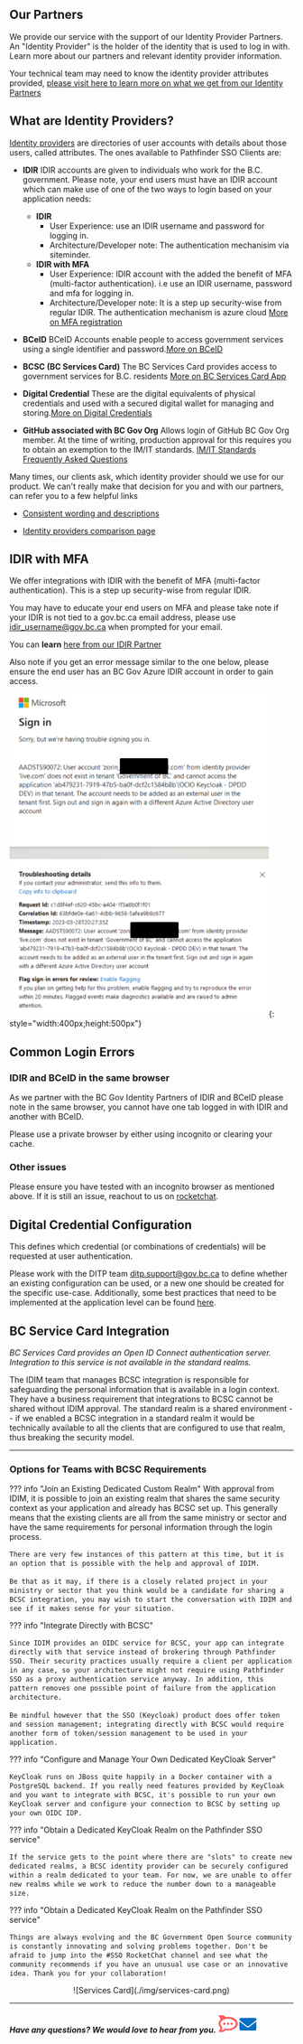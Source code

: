 
## Our Partners
We provide our service with the support of our Identity Provider Partners. An "Identity Provider" is the holder of the identity that is used to log in with. Learn more about our partners and relevant identity provider information.

Your technical team may need to know the identity provider attributes provided, [please visit here to learn more on what we get from our Identity Partners](https://github.com/bcgov/sso-keycloak/wiki/Identity-Provider-Attribute-Mapping)


## What are Identity Providers?

[Identity providers](Useful-References#identity-provider) are directories of user accounts with details about those users, called attributes. The ones available to Pathfinder SSO Clients are:
- **IDIR** IDIR accounts are given to individuals who work for the B.C. government. Please note, your end users must have an IDIR account which can make use of one of the two ways to login based on your application needs:
  - **IDIR**
    * User Experience: use an IDIR username and password for logging in.
    * Architecture/Developer note: The authentication mechanisim via siteminder.
  - **IDIR with MFA**
    * User Experience: IDIR account with the added the benefit of MFA (multi-factor authentication). i.e use an IDIR username, password and mfa for logging in.
    * Architecture/Developer note: It is a step up security-wise from regular IDIR. The authentication mechanism is azure cloud [More on MFA registration](https://intranet.gov.bc.ca/thehub/ocio/ocio-enterprise-services/information-security-branch/information-security-mfa/mfa-registration)

- **BCeID** BCeID Accounts enable people to access government services using a single identifier and password.[More on BCeID ](https://www2.gov.bc.ca/gov/content/governments/services-for-government/information-management-technology/identity-and-authentication-services/bceid-authentication-service)

- **BCSC (BC Services Card)**	The BC Services Card provides access to government services for B.C. residents [More on BC Services Card App](https://www2.gov.bc.ca/gov/content/governments/government-id/bcservicescardapp)

- **Digital Credential**	These are the digital equivalents of physical credentials and used with a secured digital wallet for managing and storing.[More on Digital Credentials](https://digital.gov.bc.ca/digital-trust/about/what-are-digital-credentials/)


- **GitHub associated with BC Gov Org**	 Allows login of GitHub BC Gov Org member. At the time of writing, production approval for this requires you to obtain an exemption to the IM/IT standards. [IM/IT Standards Frequently Asked Questions](https://www2.gov.bc.ca/gov/content/governments/services-for-government/policies-procedures/im-it-standards/im-it-standards-faqs)


Many times, our clients ask, which identity provider should we use for our product. We can't really make that decision for you and with our partners, can refer you to a few helpful links

* [Consistent wording and descriptions](https://www2.gov.bc.ca/gov/content/governments/services-for-government/information-management-technology/identity-and-authentication-services/login-best-practices/language-consistency)

*  [Identity providers comparison page](https://www2.gov.bc.ca/gov/content/governments/services-for-government/information-management-technology/id-services/compare-people)

## IDIR with MFA
We offer integrations with IDIR with the benefit of MFA (multi-factor authentication). This is a step up security-wise from regular IDIR.

You may have to educate your end users on MFA and please take note if your IDIR is not tied to a gov.bc.ca email address, please use idir_username@gov.bc.ca when prompted for your email.

You can **learn** [here from our IDIR Partner](https://intranet.gov.bc.ca/thehub/ocio/ocio-enterprise-services/information-security-branch/information-security-mfa/mfa-registration)

Also note if you get an error message similar to the one below, please ensure the end user has an BC Gov Azure IDIR account in order to gain access.

![Azure IDIR error](./img/azureidir-error.png){: style="width:400px;height:500px"}

## Common Login Errors

### IDIR and BCeID in the same browser

As we partner with the BC Gov Identity Partners of IDIR and BCeID please note in the same browser, you cannot have one tab logged in with IDIR and another with BCeID.

Please use a private browser by either using incognito or clearing your cache.

### Other issues

Please ensure you have tested with an incognito browser as mentioned above. If it is still an issue, reachout to us on [rocketchat](https://chat.developer.gov.bc.ca/channel/sso).

## Digital Credential Configuration

This defines which credential (or combinations of credentials) will be requested at user authentication.

Please work with the DITP team ditp.support@gov.bc.ca to define whether an existing configuration can be used, or a new one should be created for the specific use-case. Additionally, some best practices that need to be implemented at the application level can be found [here](https://github.com/bcgov/vc-authn-oidc/blob/main/docs/BestPractices.md).

## BC Service Card Integration

*BC Services Card provides an Open ID Connect authentication server. Integration to this service is not available in the *standard* realms.*

The IDIM team that manages BCSC integration is responsible for safeguarding the personal information that is available in a login context. They have a business requirement that integrations to BCSC cannot be shared without IDIM approval. The standard realm is a shared environment -- if we enabled a BCSC integration in a standard realm it would be technically available to all the clients that are configured to use that realm, thus breaking the security model.

---------------------------------

### Options for Teams with BCSC Requirements

??? info "Join an Existing Dedicated Custom Realm"
    With approval from IDIM, it is possible to join an existing realm that shares the same security context as your application and already has BCSC set up. This generally means that the existing clients are all from the same ministry or sector and have the same requirements for personal information through the login process.

    There are very few instances of this pattern at this time, but it is an option that is possible with the help and approval of IDIM.

    Be that as it may, if there is a closely related project in your ministry or sector that you think would be a candidate for sharing a BCSC integration, you may wish to start the conversation with IDIM and see if it makes sense for your situation.

??? info "Integrate Directly with BCSC"

    Since IDIM provides an OIDC service for BCSC, your app can integrate directly with that service instead of brokering through Pathfinder SSO. Their security practices usually require a client per application in any case, so your architecture might not require using Pathfinder SSO as a proxy authentication service anyway. In addition, this pattern removes one possible point of failure from the application architecture.

    Be mindful however that the SSO (Keycloak) product does offer token and session management; integrating directly with BCSC would require another form of token/session management to be used in your application.


??? info "Configure and Manage Your Own Dedicated KeyCloak Server"

    KeyCloak runs on JBoss quite happily in a Docker container with a PostgreSQL backend. If you really need features provided by KeyCloak and you want to integrate with BCSC, it's possible to run your own KeyCloak server and configure your connection to BCSC by setting up your own OIDC IDP.

??? info "Obtain a Dedicated KeyCloak Realm on the Pathfinder SSO service"

    If the service gets to the point where there are "slots" to create new dedicated realms, a BCSC identity provider can be securely configured within a realm dedicated to your team. For now, we are unable to offer new realms while we work to reduce the number down to a manageable size.

??? info "Obtain a Dedicated KeyCloak Realm on the Pathfinder SSO service"

    Things are always evolving and the BC Government Open Source community is constantly innovating and solving problems together. Don't be afraid to jump into the #SSO RocketChat channel and see what the community recommends if you have an unusual use case or an innovative idea. Thank you for your collaboration!


<p align="center" markdown>
  ![Services Card](./img/services-card.png)
</p>

----------------------------
#### *Have any questions? We would love to hear from you.* [![Chat Bubble](./img/chat-bubble.png)][2]   <a href="mailto:bcgov.sso@gov.bc.ca">![Email](./img/email.png)</a>
[2]: https://chat.developer.gov.bc.ca/channel/sso
[3]: https://[mail](mailto:bcgov.sso@gov.bc.ca)[email](mailto:bcgov.sso@gov.bc.ca)
